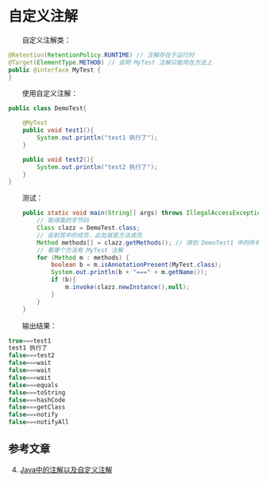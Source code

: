 # 自定义注解

　　自定义注解类：

```java
@Retention(RetentionPolicy.RUNTIME) // 注解存在于运行时
@Target(ElementType.METHOD) // 说明 MyTest 注解只能用在方法上
public @interface MyTest {
}

```

　　使用自定义注解：

```java
public class DemoTest{

    @MyTest
    public void test1(){
        System.out.println("test1 执行了");
    }

    public void test2(){
        System.out.println("test2 执行了");
    }
}
```



　　测试：

```java
    public static void main(String[] args) throws IllegalAccessException, InstantiationException, InvocationTargetException {
        // 取得类的字节码
        Class clazz = DemoTest.class;
        // 反射其中的成员，此处就是方法成员
        Method methods[] = clazz.getMethods(); // 得到 DemoTest1 中的所有
        // 看哪个方法有 MyTest 注解
        for (Method m : methods) {
            boolean b = m.isAnnotationPresent(MyTest.class);
            System.out.println(b + "===" + m.getName());
            if (b){
                m.invoke(clazz.newInstance(),null);
            }
        }
    }
```

　　输出结果：

```java
true===test1
test1 执行了
false===test2
false===wait
false===wait
false===wait
false===equals
false===toString
false===hashCode
false===getClass
false===notify
false===notifyAll
```










## 参考文章

4. [Java中的注解以及自定义注解](https://blog.csdn.net/ju_362204801/article/details/90697479)

